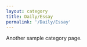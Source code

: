 ```yaml
---
layout: category
title: Daily/Essay
permalink: '/Daily/Essay'
---
```


Another sample category page.
